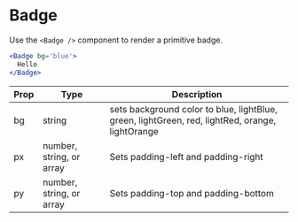 
# Badge

Use the `<Badge />` component to render a primitive badge.

```.jsx
<Badge bg='blue'>
  Hello
</Badge>
```

Prop | Type | Description
---|---|---
bg | string | sets background color to blue, lightBlue, green, lightGreen, red, lightRed, orange, lightOrange
px | number, string, or array | Sets padding-left and padding-right
py | number, string, or array | Sets padding-top and padding-bottom
